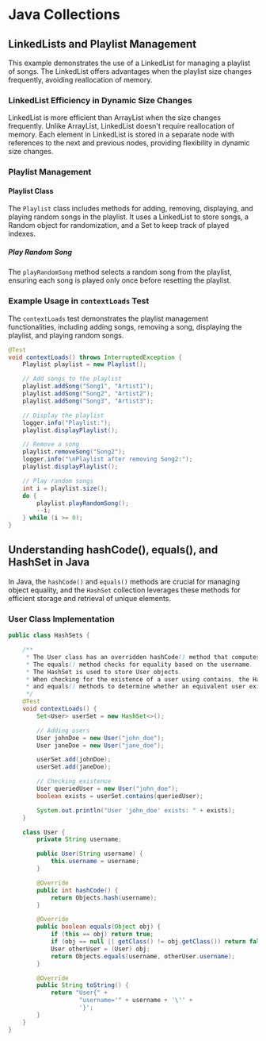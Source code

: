 # Java Collections

## LinkedLists and Playlist Management

This example demonstrates the use of a LinkedList for managing a playlist of songs. The LinkedList offers advantages when the playlist size changes frequently, avoiding reallocation of memory.

### LinkedList Efficiency in Dynamic Size Changes
LinkedList is more efficient than ArrayList when the size changes frequently. Unlike ArrayList, LinkedList doesn't require reallocation of memory. Each element in LinkedList is stored in a separate node with references to the next and previous nodes, providing flexibility in dynamic size changes.

### Playlist Management

#### Playlist Class
The `Playlist` class includes methods for adding, removing, displaying, and playing random songs in the playlist. It uses a LinkedList to store songs, a Random object for randomization, and a Set to keep track of played indexes.

##### Play Random Song
The `playRandomSong` method selects a random song from the playlist, ensuring each song is played only once before resetting the playlist.

### Example Usage in `contextLoads` Test
The `contextLoads` test demonstrates the playlist management functionalities, including adding songs, removing a song, displaying the playlist, and playing random songs.

```java
@Test
void contextLoads() throws InterruptedException {
    Playlist playlist = new Playlist();

    // Add songs to the playlist
    playlist.addSong("Song1", "Artist1");
    playlist.addSong("Song2", "Artist2");
    playlist.addSong("Song3", "Artist3");

    // Display the playlist
    logger.info("Playlist:");
    playlist.displayPlaylist();

    // Remove a song
    playlist.removeSong("Song2");
    logger.info("\nPlaylist after removing Song2:");
    playlist.displayPlaylist();

    // Play random songs
    int i = playlist.size();
    do {
        playlist.playRandomSong();
        --i;
    } while (i >= 0);
}
```

## Understanding hashCode(), equals(), and HashSet in Java

In Java, the `hashCode()` and `equals()` methods are crucial for managing object equality, and the `HashSet` collection leverages these methods for efficient storage and retrieval of unique elements.

### User Class Implementation

```java
public class HashSets {

    /**
     * The User class has an overridden hashCode() method that computes the hash code based on the username field.
     * The equals() method checks for equality based on the username.
     * The HashSet is used to store User objects.
     * When checking for the existence of a user using contains, the HashSet uses the overridden hashCode()
     * and equals() methods to determine whether an equivalent user exists in the set.
     */
    @Test
    void contextLoads() {
        Set<User> userSet = new HashSet<>();

        // Adding users
        User johnDoe = new User("john_doe");
        User janeDoe = new User("jane_doe");

        userSet.add(johnDoe);
        userSet.add(janeDoe);

        // Checking existence
        User queriedUser = new User("john_doe");
        boolean exists = userSet.contains(queriedUser);

        System.out.println("User 'john_doe' exists: " + exists);
    }

    class User {
        private String username;

        public User(String username) {
            this.username = username;
        }

        @Override
        public int hashCode() {
            return Objects.hash(username);
        }

        @Override
        public boolean equals(Object obj) {
            if (this == obj) return true;
            if (obj == null || getClass() != obj.getClass()) return false;
            User otherUser = (User) obj;
            return Objects.equals(username, otherUser.username);
        }

        @Override
        public String toString() {
            return "User{" +
                    "username='" + username + '\'' +
                    '}';
        }
    }
}
```